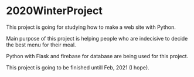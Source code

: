 # 2020WinterProject

This project is going for studying how to make a web site with Python.

Main purpose of this project is helping people who are indecisive to decide the best menu for their meal.

Python with Flask and firebase for database are being used for this project.

This project is going to be finished untill Feb, 2021 (I hope). 